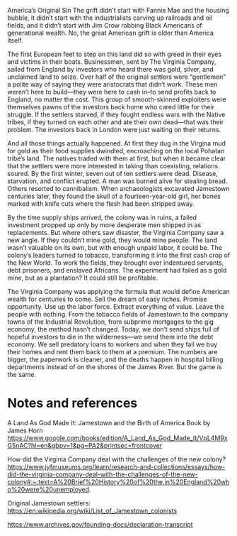 America’s Original Sin
The grift didn’t start with Fannie Mae and the housing bubble, it didn’t start with the industrialists carving up railroads and oil fields, and it didn’t start with Jim Crow robbing Black Americans of generational wealth. No, the great American grift is older than America itself.

The first European feet to step on this land did so with greed in their eyes and victims in their boats. Businessmen, sent by The Virginia Company, sailed from England by investors who heard there was gold, silver, and unclaimed land to seize. Over half of the original settlers were “gentlemen” a polite way of saying they were aristocrats that didn’t work. These men weren’t here to build—they were here to cash in–to send profits back to England, no matter the cost. This group of smooth-skinned exploiters were themselves pawns of the investors back home who cared little for their struggle. If the settlers starved, if they fought endless wars with the Native tribes, if they turned on each other and ate their own dead—that was their problem. The investors back in London were just waiting on their returns.

And all those things actually happened. At first they dug in the Virgina mud for gold as their food supplies dwindled, encroaching on the local Pohatan tribe’s land. The natives traded with them at first, but when it became clear that the settlers were more interested in taking than coexisting, relations soured. By the first winter, seven out of ten settlers were dead. Disease, starvation, and conflict erupted. A man was burned alive for stealing bread. Others resorted to cannibalism. When archaeologists excavated Jamestown centuries later, they found the skull of a fourteen-year-old girl, her bones marked with knife cuts where the flesh had been stripped away.

By the time supply ships arrived, the colony was in ruins, a failed investment propped up only by more desperate men shipped in as replacements. But where others saw disaster, the Virginia Company saw a new angle. If they couldn’t mine gold, they would mine people. The land wasn’t valuable on its own, but with enough unpaid labor, it could be. The colony’s leaders turned to tobacco, transforming it into the first cash crop of the New World. To work the fields, they brought over indentured servants, debt prisoners, and enslaved Africans. The experiment had failed as a gold mine, but as a plantation? It could still be profitable.

The Virginia Company was applying the formula that would define American wealth for centuries to come. Sell the dream of easy riches. Promise opportunity. Use up the labor force. Extract everything of value. Leave the people with nothing. From the tobacco fields of Jamestown to the company towns of the Industrial Revolution, from subprime mortgages to the gig economy, the method hasn’t changed. Today, we don’t send ships full of hopeful investors to die in the wilderness—we send them into the debt economy. We sell predatory loans to workers and when they fail we buy their homes and rent them back to them at a premium. The numbers are bigger, the paperwork is cleaner, and the deaths happen in hospital billing departments instead of on the shores of the James River. But the game is the same.

# Notes and references

A Land As God Made It: Jamestown and the Birth of America
Book by James Horn
https://www.google.com/books/edition/A_Land_As_God_Made_It/VpL4M9xG5nAC?hl=en&gbpv=1&pg=PA2&printsec=frontcover

How did the Virginia Company deal with the challenges of the new colony?
https://www.jyfmuseums.org/learn/research-and-collections/essays/how-did-the-virginia-company-deal-with-the-challenges-of-the-new-colony#:~:text=A%20Brief%20History%20of%20the,in%20England%20who%20were%20unemployed.

Original Jamestown settlers:
https://en.wikipedia.org/wiki/List_of_Jamestown_colonists

https://www.archives.gov/founding-docs/declaration-transcript
